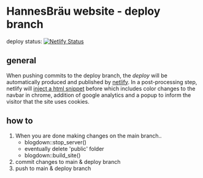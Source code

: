 # HannesBräu website - deploy branch

deploy status: [![Netlify Status](https://api.netlify.com/api/v1/badges/266076e6-11e5-4899-ae58-5d6d3f7eabac/deploy-status)](https://app.netlify.com/sites/hannesbru/deploys)

## general

When pushing commits to the deploy branch, the _deploy_ will be automatically produced and published by [netlify](https://app.netlify.com/sites/hannesbru/deploys?filter=deploy). In a post-processing step, netlify will [inject a html snippet](https://app.netlify.com/sites/hannesbru/settings/deploys#post-processing) before </body> which includes color changes to the navbar in chrome, addition of google analytics and a popup to inform the visitor that the site uses cookies.

## how to

1. When you are done making changes on the main branch..
   +  blogdown::stop_server()
   +  eventually delete 'public' folder
   +  blogdown::build_site()
2. commit changes to main & deploy branch
3. push to main & deploy branch 